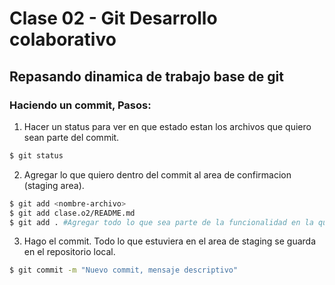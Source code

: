 # Clase 02 - Git Desarrollo colaborativo

## Repasando dinamica de trabajo base de git

### Haciendo un commit, Pasos:

1. Hacer un status para ver en que estado estan los archivos que quiero sean parte del commit.

```sh
$ git status
```

2. Agregar lo que quiero dentro del commit al area de confirmacion (staging area).

```sh
$ git add <nombre-archivo>
$ git add clase.o2/README.md
$ git add . #Agregar todo lo que sea parte de la funcionalidad en la que trabajo
```

3. Hago el commit. Todo lo que estuviera en el area de staging se guarda en el repositorio local.

```sh
$ git commit -m "Nuevo commit, mensaje descriptivo"
```

